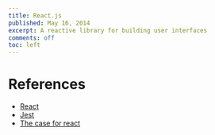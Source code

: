 ```yaml
---
title: React.js
published: May 16, 2014
excerpt: A reactive library for building user interfaces
comments: off
toc: left
---
```


# References

* [React](http://facebook.github.io/react/)
* [Jest](http://facebook.github.io/jest/)
* [The case for react](http://murilopereira.com/the-case-for-reactjs-and-clojurescript/#/)

